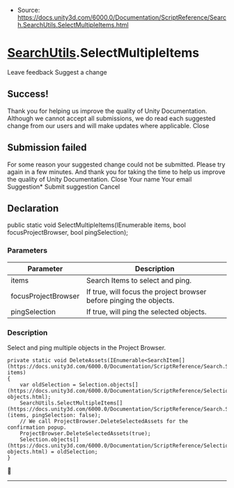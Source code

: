 * Source: https://docs.unity3d.com/6000.0/Documentation/ScriptReference/Search.SearchUtils.SelectMultipleItems.html

#  [SearchUtils](https://docs.unity3d.com/6000.0/Documentation/ScriptReference/Search.SearchUtils.html).SelectMultipleItems
Leave feedback
Suggest a change
## Success!
Thank you for helping us improve the quality of Unity Documentation. Although we cannot accept all submissions, we do read each suggested change from our users and will make updates where applicable.
Close
## Submission failed
For some reason your suggested change could not be submitted. Please <a>try again</a> in a few minutes. And thank you for taking the time to help us improve the quality of Unity Documentation.
Close
Your name Your email Suggestion* Submit suggestion
Cancel
## Declaration
public static void SelectMultipleItems(IEnumerable<SearchItem> items, bool focusProjectBrowser, bool pingSelection); 
### Parameters
Parameter | Description  
---|---  
items | Search Items to select and ping.  
focusProjectBrowser | If true, will focus the project browser before pinging the objects.  
pingSelection | If true, will ping the selected objects.  
### Description
Select and ping multiple objects in the Project Browser.
```
private static void DeleteAssets(IEnumerable<SearchItem[](https://docs.unity3d.com/6000.0/Documentation/ScriptReference/Search.SearchItem.html)> items)
{
    var oldSelection = Selection.objects[](https://docs.unity3d.com/6000.0/Documentation/ScriptReference/Selection-objects.html);
    SearchUtils.SelectMultipleItems[](https://docs.unity3d.com/6000.0/Documentation/ScriptReference/Search.SearchUtils.SelectMultipleItems.html)(items, pingSelection: false);
    // We call ProjectBrowser.DeleteSelectedAssets for the confirmation popup.
    ProjectBrowser.DeleteSelectedAssets(true);
    Selection.objects[](https://docs.unity3d.com/6000.0/Documentation/ScriptReference/Selection-objects.html) = oldSelection;
}

```

* * *
